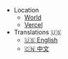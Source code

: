 - Location
  - [World](https://ohmysh.github.io/docs-v2)
  - [Vercel](https://docs-v2-liard.vercel.app/docs-v2)
- Translations :us:
  - [:us: English](/)
  - [:cn: 中文](/zh_cn/)

